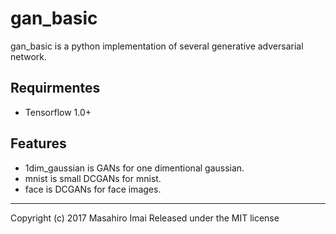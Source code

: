 # gan_basic
gan_basic is a python implementation of several generative adversarial network.

## Requirmentes
- Tensorflow 1.0+

## Features
- 1dim_gaussian is GANs for one dimentional gaussian.
- mnist is small DCGANs for mnist.
- face is DCGANs for face images.

---
Copyright (c) 2017 Masahiro Imai
Released under the MIT license

